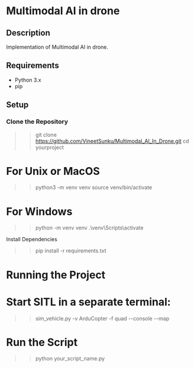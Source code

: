 # Multimodal AI in drone

## Description
Implementation of Multimodal AI in drone.

## Requirements
- Python 3.x
- pip

## Setup

### Clone the Repository
>>git clone https://github.com/VineetSunku/Multimodal_AI_In_Drone.git
>>cd yourproject

# For Unix or MacOS
>>python3 -m venv venv
>>source venv/bin/activate

# For Windows
>>python -m venv venv
>>.\venv\Scripts\activate

Install Dependencies
>>pip install -r requirements.txt

# Running the Project

# Start SITL in a separate terminal:
>>sim_vehicle.py -v ArduCopter -f quad --console --map

# Run the Script
>> python your_script_name.py
